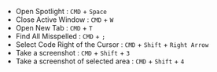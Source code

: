 
* Open Spotlight : ```CMD``` + ```Space```
* Close Active Window : ```CMD``` + ```W ```
* Open New Tab : ```CMD``` + ```T ```
* Find All Misspelled : ```CMD``` + ```; ```
* Select Code Right of the Cursor : ```CMD``` + ```Shift``` + ```Right Arrow```
* Take a screenshot : ```CMD``` + ```Shift``` + ```3```
* Take a screenshot of selected area : ```CMD``` + ```Shift``` + ```4```
